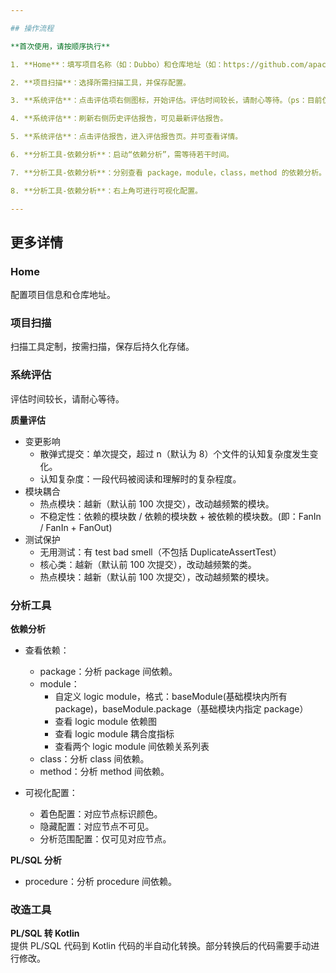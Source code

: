 ```yaml
---

## 操作流程

**首次使用，请按顺序执行**

1. **Home**：填写项目名称（如：Dubbo）和仓库地址（如：https://github.com/apache/dubbo.git）

2. **项目扫描**：选择所需扫描工具，并保存配置。

3. **系统评估**：点击评估项右侧图标，开始评估。评估时间较长，请耐心等待。（ps：目前仅有“质量评估”可用）

4. **系统评估**：刷新右侧历史评估报告，可见最新评估报告。

5. **系统评估**：点击评估报告，进入评估报告页。并可查看详情。

6. **分析工具-依赖分析**：启动“依赖分析”，需等待若干时间。

7. **分析工具-依赖分析**：分别查看 package，module，class，method 的依赖分析。

8. **分析工具-依赖分析**：右上角可进行可视化配置。

---
```


## 更多详情

### Home

配置项目信息和仓库地址。

### 项目扫描

扫描工具定制，按需扫描，保存后持久化存储。

### 系统评估

评估时间较长，请耐心等待。

**质量评估**

- 变更影响
  - 散弹式提交：单次提交，超过 n（默认为 8）个文件的认知复杂度发生变化。
  - 认知复杂度：一段代码被阅读和理解时的复杂程度。
- 模块耦合
  - 热点模块：越新（默认前 100 次提交），改动越频繁的模块。
  - 不稳定性：依赖的模块数 / 依赖的模块数 + 被依赖的模块数。(即：FanIn / FanIn + FanOut)
- 测试保护
  - 无用测试：有 test bad smell（不包括 DuplicateAssertTest）
  - 核心类：越新（默认前 100 次提交），改动越频繁的类。
  - 热点模块：越新（默认前 100 次提交），改动越频繁的模块。

### 分析工具

**依赖分析**

- 查看依赖：

  - package：分析 package 间依赖。
  - module：
    - 自定义 logic module，格式：baseModule(基础模块内所有 package)，baseModule.package（基础模块内指定 package）
    - 查看 logic module 依赖图
    - 查看 logic module 耦合度指标
    - 查看两个 logic module 间依赖关系列表
  - class：分析 class 间依赖。
  - method：分析 method 间依赖。

- 可视化配置：
  - 着色配置：对应节点标识颜色。
  - 隐藏配置：对应节点不可见。
  - 分析范围配置：仅可见对应节点。

**PL/SQL 分析**

- procedure：分析 procedure 间依赖。

### 改造工具

**PL/SQL 转 Kotlin**  
提供 PL/SQL 代码到 Kotlin 代码的半自动化转换。部分转换后的代码需要手动进行修改。
